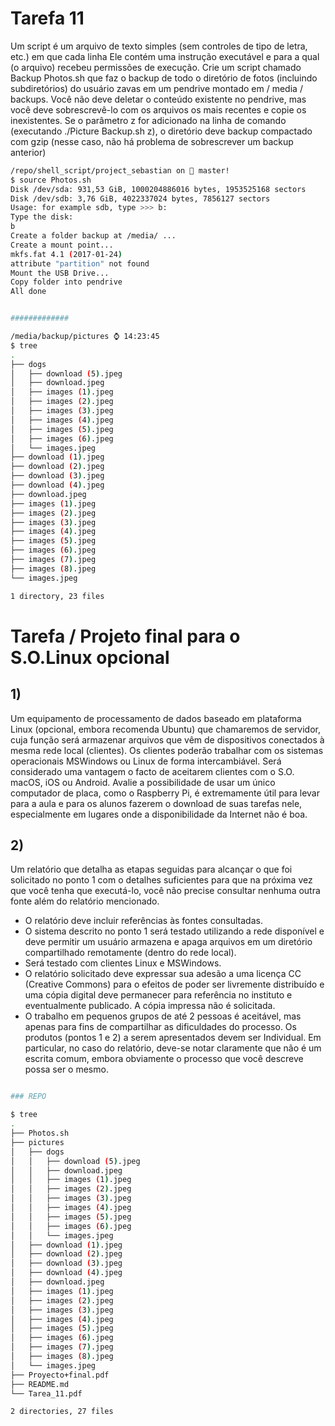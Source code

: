 # Tarefa 11

Um script é um arquivo de texto simples (sem controles de tipo de letra, etc.) em que cada linha
Ele contém uma instrução executável e para a qual (o arquivo) recebeu permissões de execução.
Crie um script chamado Backup Photos.sh que faz o backup de todo o diretório de fotos
(incluindo subdiretórios) do usuário zavas em um pendrive montado em / media / backups.
Você não deve deletar o conteúdo existente no pendrive, mas você deve sobrescrevê-lo com os arquivos
os mais recentes e copie os inexistentes.
Se o parâmetro z for adicionado na linha de comando (executando ./Picture Backup.sh z), o diretório deve
backup compactado com gzip (nesse caso, não há problema de sobrescrever um backup anterior)


```bash
/repo/shell_script/project_sebastian on  master!
$ source Photos.sh 
Disk /dev/sda: 931,53 GiB, 1000204886016 bytes, 1953525168 sectors
Disk /dev/sdb: 3,76 GiB, 4022337024 bytes, 7856127 sectors
Usage: for example sdb, type >>> b:
Type the disk:
b
Create a folder backup at /media/ ...
Create a mount point...
mkfs.fat 4.1 (2017-01-24)
attribute "partition" not found
Mount the USB Drive...
Copy folder into pendrive
All done


#############

/media/backup/pictures ⌚ 14:23:45
$ tree                  
.
├── dogs
│   ├── download (5).jpeg
│   ├── download.jpeg
│   ├── images (1).jpeg
│   ├── images (2).jpeg
│   ├── images (3).jpeg
│   ├── images (4).jpeg
│   ├── images (5).jpeg
│   ├── images (6).jpeg
│   └── images.jpeg
├── download (1).jpeg
├── download (2).jpeg
├── download (3).jpeg
├── download (4).jpeg
├── download.jpeg
├── images (1).jpeg
├── images (2).jpeg
├── images (3).jpeg
├── images (4).jpeg
├── images (5).jpeg
├── images (6).jpeg
├── images (7).jpeg
├── images (8).jpeg
└── images.jpeg

1 directory, 23 files

```

# Tarefa / Projeto final para o S.O.Linux opcional

## 1) 

Um equipamento de processamento de dados baseado em plataforma Linux (opcional, embora
recomenda Ubuntu) que chamaremos de servidor, cuja função será armazenar arquivos que
vêm de dispositivos conectados à mesma rede local (clientes).
Os clientes poderão trabalhar com os sistemas operacionais MSWindows ou Linux de forma intercambiável.
Será considerado uma vantagem o facto de aceitarem clientes com o S.O. macOS, iOS ou Android.
Avalie a possibilidade de usar um único computador de placa, como o Raspberry Pi, é
extremamente útil para levar para a aula e para os alunos fazerem o download de suas tarefas nele,
especialmente em lugares onde a disponibilidade da Internet não é boa.


## 2) 

Um relatório que detalha as etapas seguidas para alcançar o que foi solicitado no ponto 1 com o
detalhes suficientes para que na próxima vez que você tenha que executá-lo, você não precise consultar
nenhuma outra fonte além do relatório mencionado.
- O relatório deve incluir referências às fontes consultadas.
- O sistema descrito no ponto 1 será testado utilizando a rede disponível e deve permitir um
usuário armazena e apaga arquivos em um diretório compartilhado remotamente (dentro do
rede local).
- Será testado com clientes Linux e MSWindows.
- O relatório solicitado deve expressar sua adesão a uma licença CC (Creative Commons) para o
efeitos de poder ser livremente distribuído e uma cópia digital deve permanecer para referência no
instituto e eventualmente publicado. A cópia impressa não é solicitada.
- O trabalho em pequenos grupos de até 2 pessoas é aceitável, mas apenas para fins de
compartilhar as dificuldades do processo. Os produtos (pontos 1 e 2) a serem apresentados devem ser
Individual. Em particular, no caso do relatório, deve-se notar claramente que não é um
escrita comum, embora obviamente o processo que você descreve possa ser o mesmo.


```bash

### REPO

$ tree         
.
├── Photos.sh
├── pictures
│   ├── dogs
│   │   ├── download (5).jpeg
│   │   ├── download.jpeg
│   │   ├── images (1).jpeg
│   │   ├── images (2).jpeg
│   │   ├── images (3).jpeg
│   │   ├── images (4).jpeg
│   │   ├── images (5).jpeg
│   │   ├── images (6).jpeg
│   │   └── images.jpeg
│   ├── download (1).jpeg
│   ├── download (2).jpeg
│   ├── download (3).jpeg
│   ├── download (4).jpeg
│   ├── download.jpeg
│   ├── images (1).jpeg
│   ├── images (2).jpeg
│   ├── images (3).jpeg
│   ├── images (4).jpeg
│   ├── images (5).jpeg
│   ├── images (6).jpeg
│   ├── images (7).jpeg
│   ├── images (8).jpeg
│   └── images.jpeg
├── Proyecto+final.pdf
├── README.md
└── Tarea_11.pdf

2 directories, 27 files
```
